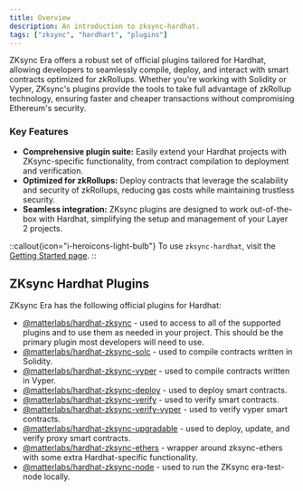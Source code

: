 ```yaml
---
title: Overview
description: An introduction to zksync-hardhat.
tags: ["zksync", "hardhart", "plugins"]
---
```


ZKsync Era offers a robust set of official plugins tailored for Hardhat, allowing developers to seamlessly compile, deploy, and interact with smart
contracts optimized for zkRollups. Whether you're working with Solidity or Vyper, ZKsync's plugins provide the tools to take full advantage of
zkRollup technology, ensuring faster and cheaper transactions without compromising Ethereum's security.

### Key Features

- **Comprehensive plugin suite:** Easily extend your Hardhat projects with ZKsync-specific functionality, from contract compilation to deployment and verification.
- **Optimized for zkRollups:** Deploy contracts that leverage the scalability and security of zkRollups, reducing gas costs while maintaining
trustless security.
- **Seamless integration:** ZKsync plugins are designed to work out-of-the-box with Hardhat, simplifying the setup and management of your Layer 2 projects.

::callout{icon="i-heroicons-light-bulb"}
To use `zksync-hardhat`, visit the [Getting Started page](/build/tooling/hardhat/guides/getting-started).
::

## ZKsync Hardhat Plugins

ZKsync Era has the following official plugins for Hardhat:

- [@matterlabs/hardhat-zksync](hardhat-zksync) - used to access to all of the supported plugins and to use them
as needed in your project. This should be the primary plugin most developers will need to use.
- [@matterlabs/hardhat-zksync-solc](hardhat-zksync-solc) - used to compile contracts written in Solidity.
- [@matterlabs/hardhat-zksync-vyper](hardhat-zksync-vyper) - used to compile contracts written in Vyper.
- [@matterlabs/hardhat-zksync-deploy](hardhat-zksync-deploy) - used to deploy smart contracts.
- [@matterlabs/hardhat-zksync-verify](hardhat-zksync-verify) - used to verify smart contracts.
- [@matterlabs/hardhat-zksync-verify-vyper](hardhat-zksync-verify-vyper) - used to verify vyper smart contracts.
- [@matterlabs/hardhat-zksync-upgradable](hardhat-zksync-upgradable) - used to deploy, update, and verify proxy smart contracts.
- [@matterlabs/hardhat-zksync-ethers](hardhat-zksync-ethers) - wrapper around zksync-ethers with some extra Hardhat-specific functionality.
- [@matterlabs/hardhat-zksync-node](hardhat-zksync-node) - used to run the ZKsync era-test-node locally.
